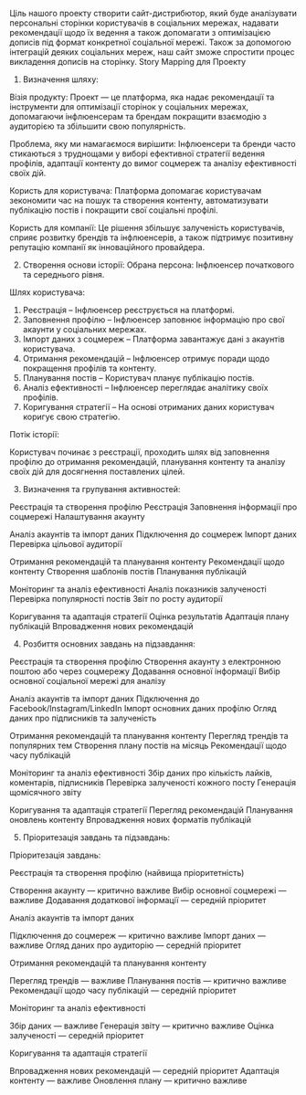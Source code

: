 Ціль нашого проекту створити сайт-дистрибютор, 
який буде аналізувати персональні сторінки користувачів в соціальних мережах,
надавати рекомендації щодо їх ведення а також допомагати з оптимізацією дописів
під формат конкретної соціальної мережі. Також за допомогою інтеграцій деяких соціальних мереж,
наш сайт зможе спростити процес викладення дописів на сторінку.
  Story Mapping для Проекту 


1) Визначення шляху:

Візія продукту:
Проект — це платформа, яка надає рекомендації та інструменти для оптимізації сторінок у соціальних мережах,
 допомагаючи інфлюенсерам та брендам покращити взаємодію з аудиторією та збільшити свою популярність.

Проблема, яку ми намагаємося вирішити:
Інфлюенсери та бренди часто стикаються з труднощами у виборі ефективної стратегії
ведення профілів, адаптації контенту до вимог соцмереж та аналізу ефективності
своїх дій.

Користь для користувача:
Платформа допомагає користувачам зекономити час на пошук
та створення контенту, автоматизувати публікацію постів і
покращити свої соціальні профілі.

Користь для компанії:
Це рішення збільшує залученість користувачів,
 сприяє розвитку брендів та інфлюенсерів, а також підтримує
 позитивну репутацію компанії як інноваційного провайдера.



2) Створення основи історії:
Обрана персона: Інфлюенсер початкового та середнього рівня.

Шлях користувача:

1. Реєстрація – Інфлюенсер реєструється на платформі.
2. Заповнення профілю – Інфлюенсер заповнює інформацію про свої акаунти у соціальних мережах.
3. Імпорт даних з соцмереж – Платформа завантажує дані з акаунтів користувача.
4. Отримання рекомендацій – Інфлюенсер отримує поради щодо покращення профілів та контенту.
5. Планування постів – Користувач планує публікацію постів.
6. Аналіз ефективності – Інфлюенсер переглядає аналітику своїх профілів.
7. Коригування стратегії – На основі отриманих даних користувач коригує свою стратегію.


Потік історії: 

Користувач починає з реєстрації, проходить шлях від заповнення профілю
до отримання рекомендацій, планування контенту та аналізу своїх дій для
досягнення поставлених цілей.



3) Визначення та групування активностей:


Реєстрація та створення профілю
Реєстрація
Заповнення інформації про соцмережі
Налаштування акаунту

Аналіз акаунтів та імпорт даних
Підключення до соцмереж
Імпорт даних
Перевірка цільової аудиторії

Отримання рекомендацій та планування контенту
Рекомендації щодо контенту
Створення шаблонів постів
Планування публікацій

Моніторинг та аналіз ефективності
Аналіз показників залученості
Перевірка популярності постів
Звіт по росту аудиторії

Коригування та адаптація стратегії
Оцінка результатів
Адаптація плану публікацій
Впровадження нових рекомендацій



4) Розбиття основних завдань на підзавдання:

Реєстрація та створення профілю
Створення акаунту з електронною поштою або через соцмережу
Додавання основної інформації
Вибір основної соціальної мережі для аналізу

Аналіз акаунтів та імпорт даних
Підключення до Facebook/Instagram/LinkedIn
Імпорт основних даних профілю
Огляд даних про підписників та залученість

Отримання рекомендацій та планування контенту
Перегляд трендів та популярних тем
Створення плану постів на місяць
Рекомендації щодо часу публікацій

Моніторинг та аналіз ефективності
Збір даних про кількість лайків, коментарів, підписників
Перевірка залученості кожного посту
Генерація щомісячного звіту

Коригування та адаптація стратегії
Перегляд рекомендацій
Планування оновлень контенту
Впровадження нових форматів публікацій



5) Пріоритезація завдань та підзавдань:

Пріоритезація завдань:


Реєстрація та створення профілю (найвища пріоритетність)

Створення акаунту — критично важливе
Вибір основної соцмережі — важливе
Додавання додаткової інформації — середній пріоритет


Аналіз акаунтів та імпорт даних

Підключення до соцмереж — критично важливе
Імпорт даних — важливе
Огляд даних про аудиторію — середній пріоритет


Отримання рекомендацій та планування контенту

Перегляд трендів — важливе
Планування постів — критично важливе
Рекомендації щодо часу публікацій — середній пріоритет


Моніторинг та аналіз ефективності

Збір даних — важливе
Генерація звіту — критично важливе
Оцінка залученості — середній пріоритет


Коригування та адаптація стратегії

Впровадження нових рекомендацій — середній пріоритет
Адаптація контенту — важливе
Оновлення плану — критично важливе  